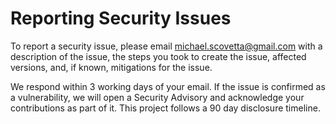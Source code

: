 # Reporting Security Issues

To report a security issue, please email [michael.scovetta@gmail.com](mailto:michael.scovetta@gmail.com)
with a description of the issue, the steps you took to create the issue,
affected versions, and, if known, mitigations for the issue.

We respond within 3 working days of your email. If the issue is confirmed as a vulnerability,
we will open a Security Advisory and acknowledge your contributions as part of it. This project
follows a 90 day disclosure timeline.
